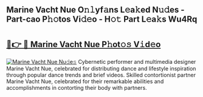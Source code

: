 ## Marine Vacht Nue O𝚗𝚕yf𝚊ns L𝚎a𝚔ed N𝚞𝚍es - Part-cao P𝚑𝚘tos Vi𝚍𝚎o - H𝚘𝚝 Part L𝚎a𝚔s Wu4Rq

# <h2><a href="http://kf8jujh.oniu.top/?m=Marine+Vacht+Nue">🔗👉 🔴 Marine Vacht Nue P𝚑ot𝚘𝚜 V𝚒d𝚎o</a></h2>

[![Marine Vacht Nue Nu𝚍e𝚜](https://i.imgur.com/0qMVB7G.gif)](http://kf8jujh.oniu.top/?m=Marine+Vacht+Nue)
Cybernetic performer and multimedia designer Marine Vacht Nue, celebrated for distributing dance and lifestyle inspiration through popular dance trends and brief videos. Skilled contortionist partner Marine Vacht Nue, celebrated for their remarkable abilities and accomplishments in contorting their body with partners.  
